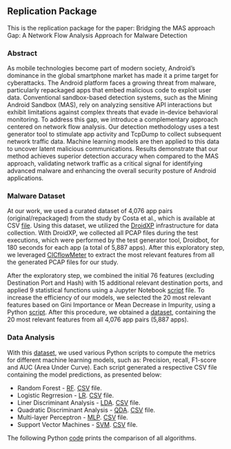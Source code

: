 ## Replication Package


This is the replication package for the paper: Bridging the MAS approach Gap: A Network Flow
Analysis Approach for Malware Detection

### Abstract

As mobile technologies become part of modern society, Android’s dominance in the global smartphone market has made it a prime target for cyberattacks. The Android platform
faces a growing threat from malware, particularly repackaged apps that embed malicious code to exploit user data. Conventional sandbox-based detection systems, such as the Mining Android
Sandbox (MAS), rely on analyzing sensitive API interactions but exhibit limitations against complex threats that evade in-device behavioral monitoring. To address this gap, we introduce a complementary approach centered on network flow analysis. Our detection methodology uses a test generator tool to stimulate app activity and TcpDump to collect subsequent network traffic data. Machine learning models are then applied to this data to uncover latent malicious communications. Results demonstrate that our method achieves superior detection accuracy when compared to the MAS approach, validating network traffic as a critical signal for identifying advanced malware and enhancing the overall security posture of Android applications.

### Malware Dataset

At our work, we used a curated dataset of 4,076 app pairs (original/repackaged) from the study by Costa et al., which is available at CSV [file](https://github.com/droidxp/ML/blob/master/large_ds.csv). Using this dataset, we utilized the [DroidXP](https://github.com/droidxp/benchmark) infrastructure for data collection. With DroidXP, we collected all PCAP files during the test executions, which were performed by the test generator tool, Droidbot, for 180 seconds for each app (a total of 5,887 apps). After this exploratory step, we leveraged [CICflowMeter](https://github.com/ahlashkari/CICFlowMeter) to extract the most relevant features from all the generated PCAP files for our study.

After the exploratory step, we combined the initial 76 features (excluding Destination Port and Hash) with 15 additional relevant destination ports, and applied 9 statistical functions using a Jupyter Notebook [script](https://github.com/droidxp/ML/blob/master/features_enge.ipynb) file. To increase the efficiency of our models, we selected the 20 most relevant features based on Gini Importance or Mean Decrease in Impurity, using a Python [script](https://github.com/droidxp/ML/blob/master/clearFile.py). After this procedure, we obtained a [dataset](https://github.com/droidxp/ML/blob/master/cleaned_file.csv), containing the 20 most relevant features from all 4,076 app pairs (5,887 apps).

### Data Analysis

With this [dataset](https://github.com/droidxp/ML/blob/master/clearFile.py), we used various Python scripts to compute the metrics for different machine learning models, such as: Precision, recall, F1-score and AUC (Area Under Curve). Each script generated a respective CSV file containing the model predictions, as presented below:

+ Random Forest - [RF](https://github.com/droidxp/ML/blob/master/DecisionTree.py). [CSV](https://github.com/droidxp/ML/blob/master/RandomForest.csv) file.
+ Logistic Regrresion - [LR](https://github.com/droidxp/ML/blob/master/LogisticRegression.py). [CSV](https://github.com/droidxp/ML/blob/master/LogisticRegression.csv) file.
+ Liner Discriminant Analysis - [LDA](https://github.com/droidxp/ML/blob/master/Lda.py). [CSV](https://github.com/droidxp/ML/blob/master/Lda.csv) file.
+ Quadratic Discriminant Analysis - [QDA](https://github.com/droidxp/ML/blob/master/Qda.py). [CSV](https://github.com/droidxp/ML/blob/master/Qda.csv) file.
+ Multi-layer Perceptron - [MLP](https://github.com/droidxp/ML/blob/master/Mlp.py). [CSV](https://github.com/droidxp/ML/blob/master/mlp.csv) file.
+ Support Vector Machines - [SVM](https://github.com/droidxp/ML/blob/master/Svm.py). [CSV](https://github.com/droidxp/ML/blob/master/svm.csv) file.

The following Python [code](https://github.com/droidxp/ML/blob/master/allAlgorithms.py) prints the comparison of all algorithms.
